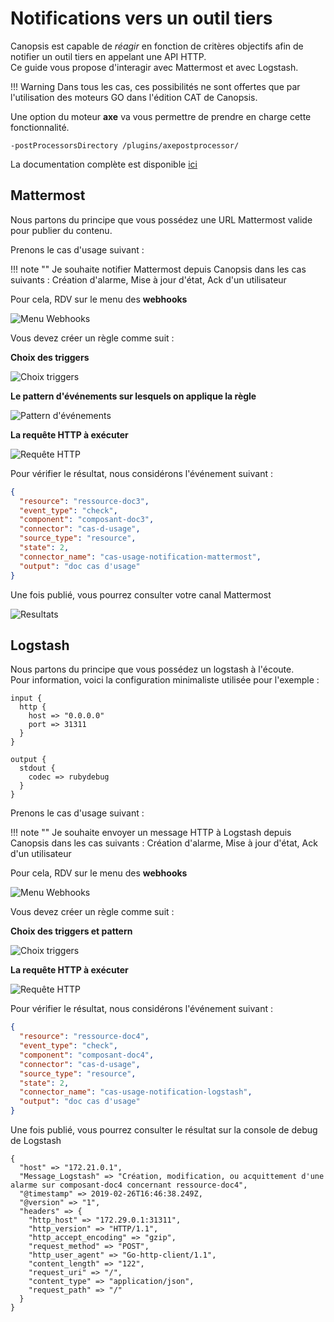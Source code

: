 # Notifications vers un outil tiers

Canopsis est capable de *réagir* en fonction de critères objectifs afin de notifier un outil tiers en appelant une API HTTP.  
Ce guide vous propose d'interagir avec Mattermost et avec Logstash.  

!!! Warning
    Dans tous les cas, ces possibilités ne sont offertes que par l'utilisation des moteurs GO dans l'édition CAT de Canopsis.  

Une option du moteur **axe** va vous permettre de prendre en charge cette fonctionnalité.

````
-postProcessorsDirectory /plugins/axepostprocessor/
````

La documentation complète est disponible [ici](../../../guide-administration/webhooks/)


## Mattermost

Nous partons du principe que vous possédez une URL Mattermost valide pour publier du contenu.  

Prenons le cas d'usage suivant : 

!!! note ""
    Je souhaite notifier Mattermost depuis Canopsis dans les cas suivants :
    Création d'alarme, Mise à jour d'état, Ack d'un utilisateur

Pour cela, RDV sur le menu des **webhooks**

![Menu Webhooks](./img/notification_mattermost_menu.png "Menu Webhooks")  


Vous devez créer un règle comme suit : 

**Choix des triggers**

![Choix triggers](./img/notification_mattermost_choix_trigger.png "Choix des triggers")  

**Le pattern d'événements sur lesquels on applique la règle**

![Pattern d'événements](./img/notification_mattermost_edit_pattern.png "Pattern d'événements")  

**La requête HTTP à exécuter**

![Requête HTTP](./img/notification_mattermost_request.png "Requête HTTP")  

Pour vérifier le résultat, nous considérons l'événement suivant :  

````json
{
  "resource": "ressource-doc3", 
  "event_type": "check", 
  "component": "composant-doc3", 
  "connector": "cas-d-usage", 
  "source_type": "resource", 
  "state": 2, 
  "connector_name": "cas-usage-notification-mattermost", 
  "output": "doc cas d'usage"
}

````

Une fois publié, vous pourrez consulter votre canal Mattermost

![Resultats](./img/notification_mattermost_resultat.png "Résultats Mattermost")  

## Logstash

Nous partons du principe que vous possédez un logstash à l'écoute.  
Pour information, voici la configuration minimaliste utilisée pour l'exemple : 

````
input {
  http {
    host => "0.0.0.0"
    port => 31311
  }
}

output {
  stdout { 
    codec => rubydebug
  } 
}
````

Prenons le cas d'usage suivant : 

!!! note ""
    Je souhaite envoyer un message HTTP à Logstash depuis Canopsis dans les cas suivants :
    Création d'alarme, Mise à jour d'état, Ack d'un utilisateur

Pour cela, RDV sur le menu des **webhooks**

![Menu Webhooks](./img/notification_mattermost_menu.png "Menu Webhooks")  


Vous devez créer un règle comme suit : 

**Choix des triggers et pattern**

![Choix triggers](./img/notification_logstash_trigger_pattern.png "Choix des triggers")  

**La requête HTTP à exécuter**

![Requête HTTP](./img/notification_logstash_request.png "Requête HTTP")  

Pour vérifier le résultat, nous considérons l'événement suivant :  

````json
{
  "resource": "ressource-doc4", 
  "event_type": "check", 
  "component": "composant-doc4", 
  "connector": "cas-d-usage", 
  "source_type": "resource", 
  "state": 2, 
  "connector_name": "cas-usage-notification-logstash", 
  "output": "doc cas d'usage"
}

````

Une fois publié, vous pourrez consulter le résultat sur la console de debug de Logstash

````
{
  "host" => "172.21.0.1",
  "Message_Logstash" => "Création, modification, ou acquittement d'une alarme sur composant-doc4 concernant ressource-doc4",
  "@timestamp" => 2019-02-26T16:46:38.249Z,
  "@version" => "1",
  "headers" => {
    "http_host" => "172.29.0.1:31311",
    "http_version" => "HTTP/1.1",
    "http_accept_encoding" => "gzip",
    "request_method" => "POST",
    "http_user_agent" => "Go-http-client/1.1",
    "content_length" => "122",
    "request_uri" => "/",
    "content_type" => "application/json",
    "request_path" => "/"
  }
}
````
